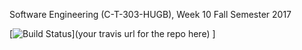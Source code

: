 Software Engineering (C-T-303-HUGB), Week 10 Fall Semester 2017


[![Build Status](https://travis-ci.org/darri16/stringCalcWeb.png)](your travis url for the repo here)  ]





